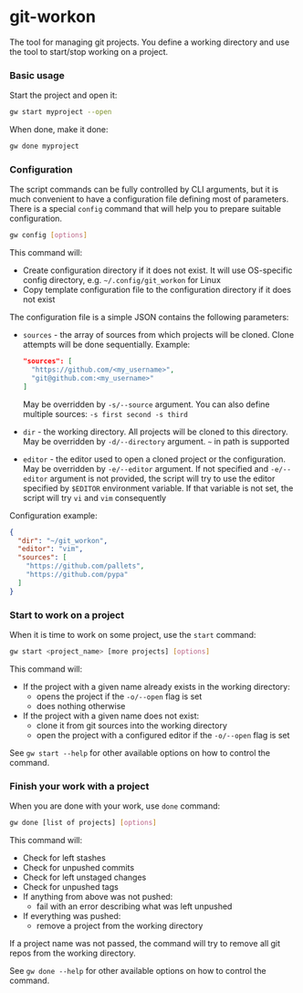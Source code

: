 # git-workon
The tool for managing git projects.
You define a working directory and use the tool to start/stop working on a project.

### Basic usage
Start the project and open it:
```bash
gw start myproject --open
```

When done, make it done:
```bash
gw done myproject
```

### Configuration
The script commands can be fully controlled by CLI arguments, but it is much convenient to have a configuration file
defining most of parameters. There is a special `config` command that will help you to prepare suitable configuration.

```bash
gw config [options]
```

This command will:

* Create configuration directory if it does not exist. It will use OS-specific config directory, e.g.
  `~/.config/git_workon` for Linux
* Copy template configuration file to the configuration directory if it does not exist

The configuration file is a simple JSON contains the following parameters:

* `sources` - the array of sources from which projects will be cloned. Clone attempts will be done sequentially.
  Example:

  ```json
  "sources": [
    "https://github.com/<my_username>",
    "git@github.com:<my_username>"
  ]
  ```

  May be overridden by `-s/--source` argument. You can also define multiple sources: `-s first second -s third`
* `dir` - the working directory. All projects will be cloned to this directory. May be overridden by `-d/--directory`
  argument. `~` in path is supported
* `editor` - the editor used to open a cloned project or the configuration. May be overridden by `-e/--editor` argument.
  If not specified and `-e/--editor` argument is not provided, the script will try to use the editor specified by
  `$EDITOR` environment variable. If that variable is not set, the script will try `vi` and `vim` consequently

Configuration example:

```json
{
  "dir": "~/git_workon",
  "editor": "vim",
  "sources": [
    "https://github.com/pallets",
    "https://github.com/pypa"
  ]
}
```

### Start to work on a project
When it is time to work on some project, use the `start` command:

```bash
gw start <project_name> [more projects] [options]
```

This command will:

* If the project with a given name already exists in the working directory:
  * opens the project if the `-o/--open` flag is set
  * does nothing otherwise
* If the project with a given name does not exist:
  * clone it from git sources into the working directory
  * open the project with a configured editor if the `-o/--open` flag is set

See `gw start --help` for other available options on how to control the command.

### Finish your work with a project
When you are done with your work, use `done` command:

```bash
gw done [list of projects] [options]
```

This command will:

* Check for left stashes
* Check for unpushed commits
* Check for left unstaged changes
* Check for unpushed tags
* If anything from above was not pushed:
  * fail with an error describing what was left unpushed
* If everything was pushed:
  * remove a project from the working directory

If a project name was not passed, the command will try to remove all git repos from the working directory.

See `gw done --help` for other available options on how to control the command.
